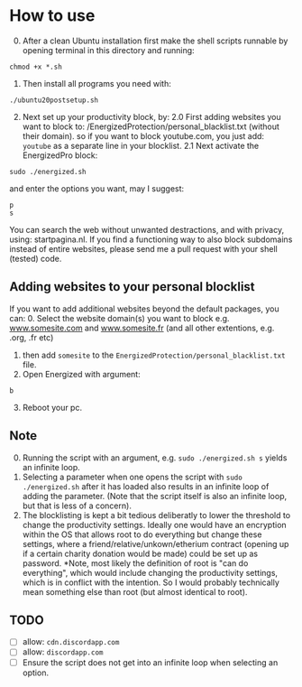# How to use
0. After a clean Ubuntu installation first make the shell scripts runnable by opening terminal in this directory and running:
```
chmod +x *.sh
```
1. Then install all programs you need with:
```
./ubuntu20postsetup.sh
```
2. Next set up your productivity block, by:
2.0 First adding websites you want to block to: /EnergizedProtection/personal_blacklist.txt (without their domain).
so if you want to block youtube.com, you just add: `youtube` as a separate line in your blocklist.
2.1 Next activate the EnergizedPro block:
```
sudo ./energized.sh
```
and enter the options you want, may I suggest:
```
p
s
```
You can search the web without unwanted destractions, and with privacy, using: startpagina.nl.
If you find a functioning way to also block subdomains instead of entire websites, please send me a pull request with your shell (tested) code.

## Adding websites to your personal blocklist
If you want to add additional websites beyond the default packages, you can:
0. Select the website domain(s) you want to block e.g. www.somesite.com and www.somesite.fr  (and all other extentions, e.g. .org, .fr etc)
1. then add `somesite` to the `EnergizedProtection/personal_blacklist.txt` file.
2. Open Energized with argument:
```
b
```
3. Reboot your pc.

## Note
0. Running the script with an argument, e.g. `sudo ./energized.sh s`  yields an infinite loop.
1. Selecting a parameter when one opens the script with `sudo ./energized.sh` after it has loaded also results in an infinite loop of adding the parameter. (Note that the script itself is also an infinite loop, but that is less of a concern).
1. The blocklisting is kept a bit tedious deliberatly to lower the threshold to change the productivity settings. Ideally one would have an encryption within the OS that allows root to do everything but change these settings, where a friend/relative/unkown/etherium contract (opening up if a certain charity donation would be made) could be set up as password. *Note, most likely the definition of root is "can do everything", which would include changing the productivity settings, which is in conflict with the intention. So I would probably technically mean something else than root (but almost identical to root).


## TODO
- [ ] allow: `cdn.discordapp.com`
- [ ] allow: `discordapp.com`
- [ ] Ensure the script does not get into an infinite loop when selecting an option.
